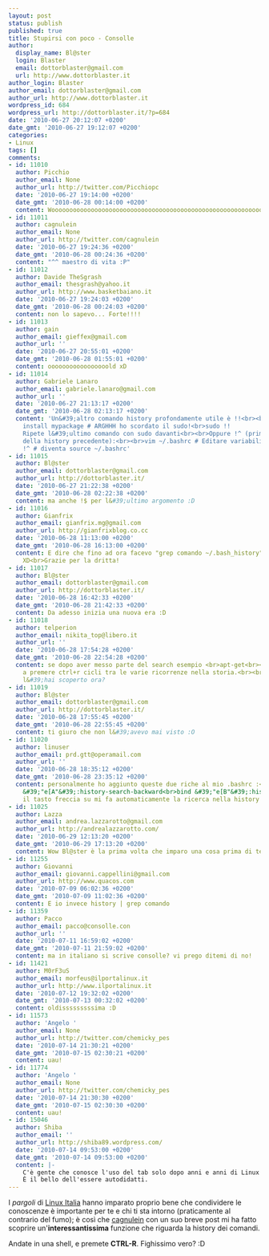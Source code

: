 ```yaml
---
layout: post
status: publish
published: true
title: Stupirsi con poco - Consolle
author:
  display_name: Bl@ster
  login: Blaster
  email: dottorblaster@gmail.com
  url: http://www.dottorblaster.it
author_login: Blaster
author_email: dottorblaster@gmail.com
author_url: http://www.dottorblaster.it
wordpress_id: 684
wordpress_url: http://dottorblaster.it/?p=684
date: '2010-06-27 20:12:07 +0200'
date_gmt: '2010-06-27 19:12:07 +0200'
categories:
- Linux
tags: []
comments:
- id: 11010
  author: Picchio
  author_email: None
  author_url: http://twitter.com/Picchiopc
  date: '2010-06-27 19:14:00 +0200'
  date_gmt: '2010-06-28 00:14:00 +0200'
  content: WoooooooooooooooooooooooooooooooooooooooooooooooooooooooooooooooooooooW
- id: 11011
  author: cagnulein
  author_email: None
  author_url: http://twitter.com/cagnulein
  date: '2010-06-27 19:24:36 +0200'
  date_gmt: '2010-06-28 00:24:36 +0200'
  content: "^^ maestro di vita :P"
- id: 11012
  author: Davide TheSgrash
  author_email: thesgrash@yahoo.it
  author_url: http://www.basketbaiano.it
  date: '2010-06-27 19:24:03 +0200'
  date_gmt: '2010-06-28 00:24:03 +0200'
  content: non lo sapevo... Forte!!!!
- id: 11013
  author: gain
  author_email: gieffex@gmail.com
  author_url: ''
  date: '2010-06-27 20:55:01 +0200'
  date_gmt: '2010-06-28 01:55:01 +0200'
  content: ooooooooooooooooold xD
- id: 11014
  author: Gabriele Lanaro
  author_email: gabriele.lanaro@gmail.com
  author_url: ''
  date: '2010-06-27 21:13:17 +0200'
  date_gmt: '2010-06-28 02:13:17 +0200'
  content: 'Un&#39;altro comando history profondamente utile è !!<br><br>ad esempio:<br><br>apt-get
    install mypackage # ARGHHH ho scordato il sudo!<br>sudo !!                                     #
    Ripete l&#39;ultimo comando con sudo davanti<br><br>Oppure !^ (primo argomento
    della history precedente):<br><br>vim ~/.bashrc # Editare variabili etc<br>source
    !^ # diventa source ~/.bashrc'
- id: 11015
  author: Bl@ster
  author_email: dottorblaster@gmail.com
  author_url: http://dottorblaster.it/
  date: '2010-06-27 21:22:38 +0200'
  date_gmt: '2010-06-28 02:22:38 +0200'
  content: ma anche !$ per l&#39;ultimo argomento :D
- id: 11016
  author: Gianfrix
  author_email: gianfrix.mg@gmail.com
  author_url: http://gianfrixblog.co.cc
  date: '2010-06-28 11:13:00 +0200'
  date_gmt: '2010-06-28 16:13:00 +0200'
  content: E dire che fino ad ora facevo "grep comando ~/.bash_history" per fare questo
    XD<br>Grazie per la dritta!
- id: 11017
  author: Bl@ster
  author_email: dottorblaster@gmail.com
  author_url: http://dottorblaster.it/
  date: '2010-06-28 16:42:33 +0200'
  date_gmt: '2010-06-28 21:42:33 +0200'
  content: Da adesso inizia una nuova era :D
- id: 11018
  author: telperion
  author_email: nikita_top@libero.it
  author_url: ''
  date: '2010-06-28 17:54:28 +0200'
  date_gmt: '2010-06-28 22:54:28 +0200'
  content: se dopo aver messo parte del search esempio <br>apt-get<br><br>continui
    a premere ctrl+r cicli tra le varie ricorrenze nella storia.<br><br>Ma davvero
    l&#39;hai scoperto ora?
- id: 11019
  author: Bl@ster
  author_email: dottorblaster@gmail.com
  author_url: http://dottorblaster.it/
  date: '2010-06-28 17:55:45 +0200'
  date_gmt: '2010-06-28 22:55:45 +0200'
  content: ti giuro che non l&#39;avevo mai visto :O
- id: 11020
  author: linuser
  author_email: prd.gtt@operamail.com
  author_url: ''
  date: '2010-06-28 18:35:12 +0200'
  date_gmt: '2010-06-28 23:35:12 +0200'
  content: personalmente ho aggiunto queste due riche al mio .bashrc :<br><br>bind
    &#39;"e[A"&#39;:history-search-backward<br>bind &#39;"e[B"&#39;:history-search-forward<br><br>così
    il tasto freccia su mi fa automaticamente la ricerca nella history
- id: 11025
  author: Lazza
  author_email: andrea.lazzarotto@gmail.com
  author_url: http://andrealazzarotto.com/
  date: '2010-06-29 12:13:20 +0200'
  date_gmt: '2010-06-29 17:13:20 +0200'
  content: Wow Bl@ster è la prima volta che imparo una cosa prima di te. :)
- id: 11255
  author: Giovanni
  author_email: giovanni.cappellini@gmail.com
  author_url: http://www.quacos.com
  date: '2010-07-09 06:02:36 +0200'
  date_gmt: '2010-07-09 11:02:36 +0200'
  content: E io invece history | grep comando
- id: 11359
  author: Pacco
  author_email: pacco@consolle.con
  author_url: ''
  date: '2010-07-11 16:59:02 +0200'
  date_gmt: '2010-07-11 21:59:02 +0200'
  content: ma in italiano si scrive consolle? vi prego ditemi di no!
- id: 11421
  author: M0rF3uS
  author_email: morfeus@ilportalinux.it
  author_url: http://www.ilportalinux.it
  date: '2010-07-12 19:32:02 +0200'
  date_gmt: '2010-07-13 00:32:02 +0200'
  content: oldisssssssssima :D
- id: 11573
  author: 'Angelo '
  author_email: None
  author_url: http://twitter.com/chemicky_pes
  date: '2010-07-14 21:30:21 +0200'
  date_gmt: '2010-07-15 02:30:21 +0200'
  content: uau!
- id: 11774
  author: 'Angelo '
  author_email: None
  author_url: http://twitter.com/chemicky_pes
  date: '2010-07-14 21:30:30 +0200'
  date_gmt: '2010-07-15 02:30:30 +0200'
  content: uau!
- id: 15046
  author: Shiba
  author_email: ''
  author_url: http://shiba89.wordpress.com/
  date: '2010-07-14 09:53:00 +0200'
  date_gmt: '2010-07-14 09:53:00 +0200'
  content: |-
    C'è gente che conosce l'uso del tab solo dopo anni e anni di Linux :D
    È il bello dell'essere autodidatti.
---
```

<p>I <em>pargoli</em> di <a href="http://friendfeed.com/linux-italia">Linux Italia</a> hanno imparato proprio bene che condividere le conoscenze è importante per te e chi ti sta intorno (praticamente al contrario del fumo); è così che <a href="http://friendfeed.com/linux-italia/95260b06/premete-ctrl-r-da-shell-la-conoscevi-come">cagnulein</a> con un suo breve post mi ha fatto scoprire un'<strong>interessantissima</strong> funzione che riguarda la history dei comandi.</p>
<p>Andate in una shell, e premete <strong>CTRL-R</strong>. Fighissimo vero? :D</p>
